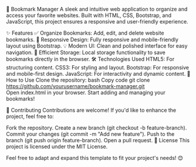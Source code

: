 📑 Bookmark Manager
A sleek and intuitive web application to organize and access your favorite websites.
Built with HTML, CSS, Bootstrap, and JavaScript, this project ensures a responsive and user-friendly experience.

✨ Features
✅ Organize Bookmarks: Add, edit, and delete website bookmarks.
📱 Responsive Design: Fully responsive and mobile-friendly layout using Bootstrap.
💡 Modern UI: Clean and polished interface for easy navigation.
💾 Efficient Storage: Local storage functionality to save bookmarks directly in the browser.
🛠️ Technologies Used
HTML5: For structuring content.
CSS3: For styling and layout.
Bootstrap: For responsive and mobile-first design.
JavaScript: For interactivity and dynamic content.
🚀 How to Use
Clone the repository:
bash
Copy code
git clone https://github.com/yourusername/bookmark-manager.git  
Open index.html in your browser.
Start adding and managing your bookmarks!

🤝 Contributing
Contributions are welcome! If you'd like to enhance the project, feel free to:

Fork the repository.
Create a new branch (git checkout -b feature-branch).
Commit your changes (git commit -m "Add new feature").
Push to the branch (git push origin feature-branch).
Open a pull request.
📄 License
This project is licensed under the MIT License.

Feel free to adapt and expand this template to fit your project's needs! 😊
